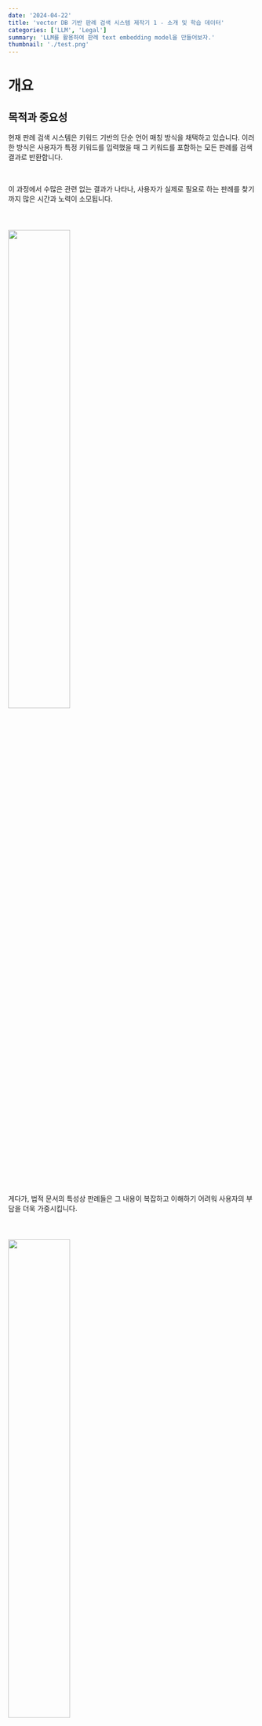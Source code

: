 ```yaml
---
date: '2024-04-22'
title: 'vector DB 기반 판례 검색 시스템 제작기 1 - 소개 및 학습 데이터'
categories: ['LLM', 'Legal']
summary: 'LLM를 활용하여 판례 text embedding model을 만들어보자.'
thumbnail: './test.png'
---
```


<div id="개요"></div>

# 개요

<div id="목적과 중요성"></div>

## 목적과 중요성

현재 판례 검색 시스템은 키워드 기반의 단순 언어 매칭 방식을 채택하고 있습니다. 이러한 방식은 사용자가 특정 키워드를 입력했을 때 그 키워드를 포함하는 모든 판례를 검색 결과로 반환합니다.

<br>

이 과정에서 수많은 관련 없는 결과가 나타나, 사용자가 실제로 필요로 하는 판례를 찾기까지 많은 시간과 노력이 소모됩니다.

<img style="width: 50%; margin-top: 40px;" id="output" src="./precedentSerach1/figure1.PNG">

<br>

게다가, 법적 문서의 특성상 판례들은 그 내용이 복잡하고 이해하기 어려워 사용자의 부담을 더욱 가중시킵니다.

<img style="width: 50%; margin-top: 40px;" id="output" src="./precedentSerach1/figure2.PNG">

<br>

이러한 문제를 해결하기 위해, 저는 언어 모델(Large Language Model, LLM)을 fine-tuning하여 이를 활용해 판례를 벡터화하고, 이를 데이터베이스에 저장하는 방식의 새로운 판례 검색 시스템을 제안합니다.

<br>

이 시스템은 법률 전문가뿐만 아니라 일반 사용자들에게도 판례 검색을 통한 법적 지원을 보다 접근하기 쉽게 만들어 줄 것입니다.

<div id="시스템 개요"></div>

## 시스템 개요

본 판례 검색 시스템의 핵심 기술은 text embedding 입니다. 기존의 text embedding은 주로 BERT와 같은 Masked Language Model(MLM)에 의존해 왔습니다.

<br>

그러나 최근 Casual Language Model을 활용한 Large Language Models(LLMs)이 이러한 MLM 기반의 모델들보다 우수한 성능을 보여주고 있습니다. 

<br>

특히, 'Mistral' 모델을 활용한 텍스트 임베딩은 주목할 만한 성과를 나타내고 있습니다.

<br>

관련 논문: 

[LLM2Vec: Large Language Models Are Secretly Powerful Text Encoders](https://arxiv.org/abs/2404.05961), 

[Improving Text Embeddings with Large Language Models](https://arxiv.org/abs/2401.00368)

<br>

이러한 기술적 배경을 바탕으로, 저는 한국어에 특화된 'Mistral 7B' 기반의 기본 모델을 fine-tunging하여 판례에 최적화된 text embedding 모델을 개발하려고 합니다. 

<br>

본 연구는 현재 리소스를 고려할 때 모든 판례를 커버하긴 어려운 관계로, 소송 중 가장 많이 발생하는 민사의 손해배상 관련 사건을 대상으로 진행됩니다.

<div id="train data"></div>

# train data

본 판례 검색 시스템 개발의 첫 단계는 적절한 학습 데이터를 구성하는 것입니다. 처음에는 손해배상 관련 판례 데이터를 수집하고, 이를 기반으로 모델을 학습시킵니다.

<br>

이 데이터는 국가법령정보 공동활용 OPEN API를 통해 수집하였고, 2010년 1월 1일부터 2024년 4월 25일까지의 판례(2315개)를 포함하고 있습니다.

<br>

그 후 다양한 법적 도메인 데이터 및 법적 도메인 외 데이터를 조합하고 비교함으로써, 최적의 학습 데이터 구성하여 모델의 성능을 향상시키는 Data-Centric AI 연구를 진행할 예정입니다.

<div id="데이터 구성"></div>

## 데이터 구성

```
판례정보일련번호 precSeq
사건명 title
사건번호 preNum
선고일자 date
선고 select
법원명 lawName
법원종류코드 lawCode

사건종류명 caseType
사건종류코드 caseTypeCode
판결유형 judgeType
판시사항 decision
판결요지 summary
참조조문 referLaw
참조판례 referPre
판례내용 preDetails
```

평균 length: 9783
seed=42

1. 한국어 평가 지표 만들기
2. fine-tune
   - 한국어 qa 데이터를 활용하여 q의 유사도를 평가하여 비슷한 것들을 neg로 하여 학습시킨다.
   - 
3. RetroMAE
4. Unsup
5. 연구

- 실험: 기존 성능을 유지하며 필요한 부분만 성능 향상
  1. 법률 지식 주입
  3. task 특화
  

- 기능
  1. 판례 검색
  2. 법령 검색
  3. 법률상담사례 검색
     1. ANCE 
  4. open domain 성능 향상 80점
  5. 프로토타입
  6. swapMIM 프로토타입

- negative sampling 기법
    1. pos: 정답 neg: 그외 유사도 높은 기준 
        - 5개: {'ndcg@5': 0.8179}
        - 10개: {'ndcg@5': 0.8867}
        - 20개: {'ndcg@5': 0.8688}
    1. 질문과 문서 유사도 기반 pos 범위 neg 범위
        - 정답만 나머지 neg
    2. ance-다른 모델
        - 질문과 질문 유사도 기반 pos 범위 neg 범위
        - 문서와 문서 유사도 기반 pos 범위 neg 범위

1. 어댑터를 통한 법률사례검색 개발 ~ 7/5
   - 전체 fine tuning vs 마지막 어댑터 추가
2. 법률사례데이터 및 판례데이터 가공(학습, 평가) ~ 7/17
3. 법률사례, 판례 검색 개발 완료 ~ 7/25

7/1 ~ 7/6: 데이터 취합(법률 상담 사례, 판례)
7/8 ~ 7/12: 데이터 가공 및 평가 지표 개발
7/15 ~ 7/31: 모델 실험

<div id="데이터 취합"></div>

# 데이터 취합

<div id="법률 상담 사례"></div>

## 법률 상담 사례

### 출처

1. https://www.klac.or.kr/legalinfo/counsel.do: 법률 상담 사례 (10037개)
2. https://www.klac.or.kr/legalstruct/cyberConsultation/selectOpenArticleList.do?boardCode=3: 사이버 상담(2625(국내) + 49(재외))

### 평가 방법

1. train 데이터에서 20%

### negative sampling

1. 관련 문서 랭킹 자신을 제외한 나머지 10개
2. 몇번 반복
3. neg끼리에 영향

마스킹
beir 데이터도 함께


한 쿼리를 여러개로 나눠서 검색
쿼리에 특징에 따라 다른 파이프라인

### 신경써야할 부분

1. 모델
2. loss
   - neg 제약
   - 기존 임베딩에서 크게 안 바뀌도록
   - pos 순위 매겨서 유사도가 앞순위 넘으면 페널티
3. 검색 방법
   - rexical, coberta
   - 한 쿼리를 여러개로 나눠서 검색
   - 쿼리에 특징에 따라 다른 파이프라인
   - 키워드 검색
4. 데이터
    - https://www.data.go.kr/tcs/eds/selectCoreDataView.do?coreDataInsttCode=1051000&coreDataSn=1
    - 언어를 다양한 언어로 변역 후 다시 번역
5. 프롬프트

질문 간의 유사도를 비교해서 그와 관련된 문서를 찾아주는 방법